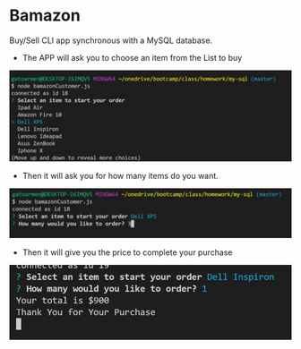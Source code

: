 # Bamazon   
Buy/Sell CLI app synchronous with a MySQL database. 


* The APP will ask you to choose an item from the List to buy

![Image of StepOne](./assets/Capture1.JPG)

* Then it will ask you for how many items do you want.

![Image of StepTwo](./assets/Capture2.JPG)

* Then it will give you the price to complete your purchase

![Image of StepThree](./assets/Capture3.JPG)